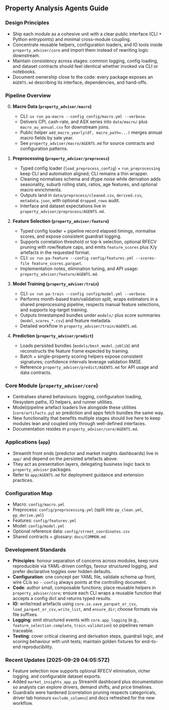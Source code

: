 ## Property Analysis Agents Guide

### Design Principles
- Ship each module as a cohesive unit with a clear public interface (CLI + Python entrypoints) and minimal cross-module coupling.
- Concentrate reusable helpers, configuration loaders, and IO tools inside `property_adviser/core` and import them instead of rewriting logic downstream.
- Maintain consistency across stages: common logging, config loading, and dataset contracts should feel identical whether invoked via CLI or notebooks.
- Document ownership close to the code: every package exposes an `AGENTS.md` describing its interface, dependencies, and hand-offs.

### Pipeline Overview
0. **Macro Data (`property_adviser/macro`)**
   - CLI: `uv run pa-macro --config config/macro.yml --verbose`.
   - Delivers CPI, cash-rate, and ASX series into `data/macro/` plus `macro_au_annual.csv` for downstream joins.
   - Public helper `add_macro_yearly(df, macro_path=...)` merges annual macro fields by sale year.
   - See `property_adviser/macro/AGENTS.md` for source contracts and configuration patterns.

1. **Preprocessing (`property_adviser/preprocess`)**
   - Typed config loader (`load_preprocess_config`) + `run_preprocessing` keep CLI and automation aligned; CLI remains a thin wrapper.
   - Cleaning normalises schema and dtype noise while derivation adds seasonality, suburb rolling stats, ratios, age features, and optional macro enrichments.
   - Outputs land in `data/preprocess/cleaned.csv`, `derived.csv`, `metadata.json`, with optional `dropped_rows` audit.
   - Interface and dataset expectations live in `property_adviser/preprocess/AGENTS.md`.

2. **Feature Selection (`property_adviser/feature`)**
   - Typed config loader + pipeline record elapsed timings, normalise scores, and expose consistent guardrail logging.
   - Supports correlation threshold or top-k selection, optional RFECV pruning with row/feature caps, and emits `feature_scores` plus X/y artefacts in the requested format.
   - CLI: `uv run pa-feature --config config/features.yml --scores-file feature_scores.parquet`.
   - Implementation notes, elimination tuning, and API usage: `property_adviser/feature/AGENTS.md`.

3. **Model Training (`property_adviser/train`)**
   - CLI: `uv run pa-train --config config/model.yml --verbose`.
   - Performs month-based train/validation split, wraps estimators in a shared preprocessing pipeline, respects manual feature selections, and supports log-target training.
   - Outputs timestamped bundles under `models/` plus score summaries (`model_scores_*.csv`) and feature metadata.
   - Detailed workflow in `property_adviser/train/AGENTS.md`.

4. **Prediction (`property_adviser/predict`)**
   - Loads persisted bundles (`models/best_model.joblib`) and reconstructs the feature frame expected by training.
   - Batch + single-property scoring helpers expose consistent signatures; confidence intervals leverage validation RMSE.
   - Reference `property_adviser/predict/AGENTS.md` for API usage and data contracts.

### Core Module (`property_adviser/core`)
- Centralises shared behaviours: logging, configuration loading, filesystem paths, IO helpers, and runner utilities.
- Model/pipeline artefact loaders live alongside these utilities (`core/artifacts.py`) so prediction and apps fetch bundles the same way.
- New functionality that benefits multiple stages should live here to keep modules lean and coupled only through well-defined interfaces.
- Documentation resides in `property_adviser/core/AGENTS.md`.

### Applications (`app`)
- Streamlit front ends (predictor and market insights dashboards) live in `app/` and depend on the persisted artefacts above.
- They act as presentation layers, delegating business logic back to `property_adviser` packages.
- Refer to `app/AGENTS.md` for deployment guidance and extension practices.

### Configuration Map
- Macro: `config/macro.yml`
- Preprocess: `config/preprocessing.yml` (split into `pp_clean.yml`, `pp_derive.yml`)
- Features: `config/features.yml`
- Model: `config/model.yml`
- Optional reference data: `config/street_coordinates.csv`
- Shared contracts + glossary: `docs/COMMON.md`

### Development Standards
- **Principles**: honour separation of concerns across modules, keep runs reproducible via YAML-driven configs, favour structured logging, and prefer declarative toggles over hidden defaults.
- **Configuration**: one concept per YAML file, validate schema up front, wire CLIs so `--config` always points at the controlling document.
- **Code**: author small, composable functions; place reusable helpers in `property_adviser/core`; ensure each CLI wraps a reusable function that accepts a config dict and returns typed results.
- **IO**: write/read artefacts using `core.io.save_parquet_or_csv`, `load_parquet_or_csv`, `write_list`, and `ensure_dir`; choose formats via file suffixes.
- **Logging**: emit structured events with `core.app_logging` (e.g., `feature_selection.complete`, `train.validation`) so pipelines remain traceable.
- **Testing**: cover critical cleaning and derivation steps, guardrail logic, and scoring behaviour with unit tests; maintain golden fixtures for end-to-end reproducibility.

### Recent Updates (2025-09-29 04:05:57Z)
- Feature selection now supports optional RFECV elimination, richer logging, and configurable dataset exports.
- Added `market_insights_app.py` Streamlit dashboard plus documentation so analysts can explore drivers, demand shifts, and price timelines.
- Guardrails were hardened (correlation pruning respects categoricals, driver tab honours `exclude_columns`) and docs refreshed for the new workflow.
